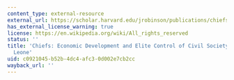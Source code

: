 ```yaml
---
content_type: external-resource
external_url: https://scholar.harvard.edu/jrobinson/publications/chiefs-Economic-Development-And-Elite-Control-Civil-Society-Sierra-Leone-0
has_external_license_warning: true
license: https://en.wikipedia.org/wiki/All_rights_reserved
status: ''
title: 'Chiefs: Economic Development and Elite Control of Civil Society in Sierra
  Leone'
uid: c0921045-b52b-4dc4-afc3-0d002e7cb2cc
wayback_url: ''
---
```

